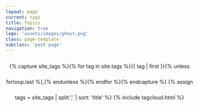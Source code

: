 ```yaml
---
layout: page
current: tags
title: Topics
navigation: true
logo: 'assets/images/ghost.png'
class: page-template
subclass: 'post page'
---
```


<p style="text-align: center; line-height: 3em;">
{% capture site_tags %}{% for tag in site.tags %}{{ tag | first }}{% unless forloop.last %},{% endunless %}{% endfor %}{% endcapture %}
{% assign tags = site_tags | split:',' | sort: 'title' %}
{% include tagcloud.html %}
</p>
